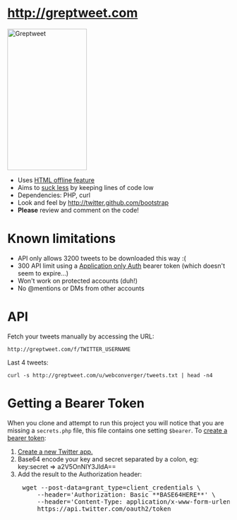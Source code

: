 # <http://greptweet.com>

<a href="http://www.flickr.com/photos/hendry/9284645632/" title="Greptweet by Kai Hendry, on Flickr"><img src="http://farm4.staticflickr.com/3790/9284645632_6e5fc45fd9_n.jpg" width="180" height="320" alt="Greptweet"></a>

* Uses [HTML offline feature](http://www.whatwg.org/specs/web-apps/current-work/multipage/offline.html)
* Aims to [suck less](http://suckless.org) by keeping lines of code low
* Dependencies: PHP, curl
* Look and feel by <http://twitter.github.com/bootstrap>
* **Please** review and comment on the code!

# Known limitations

* API only allows 3200 tweets to be downloaded this way :(
* 300 API limit using a [Application only Auth](https://dev.twitter.com/docs/auth/application-only-auth) bearer token (which doesn't seem to expire...)
* Won't work on protected accounts (duh!)
* No @mentions or DMs from other accounts

# API

Fetch your tweets manually by accessing the URL:

	http://greptweet.com/f/TWITTER_USERNAME

Last 4 tweets:

	curl -s http://greptweet.com/u/webconverger/tweets.txt | head -n4

# Getting a Bearer Token

When you clone and attempt to run this project you will notice that you are missing a `secrets.php` 
file, this file contains one setting `$bearer`. To 
[create a bearer token](https://dev.twitter.com/docs/auth/application-only-auth):

1. [Create a new Twitter app.](https://dev.twitter.com/apps/new)
1. Base64 encode your key and secret separated by a colon, eg: key:secret => a2V5OnNlY3JldA==
1. Add the result to the Authorization header:
<pre>
    wget --post-data=grant_type=client_credentials \
        --header='Authorization: Basic **BASE64HERE**' \
        --header='Content-Type: application/x-www-form-urlencoded;charset=UTF-8' \
        https://api.twitter.com/oauth2/token
</pre>
